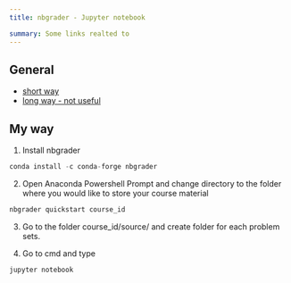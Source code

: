 ```yaml
---
title: nbgrader - Jupyter notebook

summary: Some links realted to
---
```


## General

- [short way](https://medium.com/analytics-vidhya/5-steps-to-auto-grade-your-jupyter-notebooks-nbgrader-simplified-4cbebf8943ef)
- [long way - not useful](https://nbgrader.readthedocs.io/en/stable/index.html)

## My way

1. Install nbgrader

```python
conda install -c conda-forge nbgrader
```

2. Open Anaconda Powershell Prompt and change directory to the folder where you would like to store your course material

```python
nbgrader quickstart course_id

```

3. Go to the folder course_id/source/ and create folder for each problem sets.

4. Go to cmd and type
```
jupyter notebook
```
